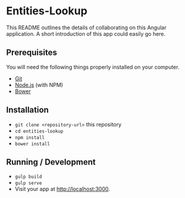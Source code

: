 # Entities-Lookup

This README outlines the details of collaborating on this Angular application.
A short introduction of this app could easily go here.

## Prerequisites

You will need the following things properly installed on your computer.

* [Git](http://git-scm.com/)
* [Node.js](http://nodejs.org/) (with NPM)
* [Bower](http://bower.io/)

## Installation

* `git clone <repository-url>` this repository
* `cd entities-lookup`
* `npm install`
* `bower install`

## Running / Development

* `gulp build`
* `gulp serve`
* Visit your app at [http://localhost:3000](http://localhost:3000).
